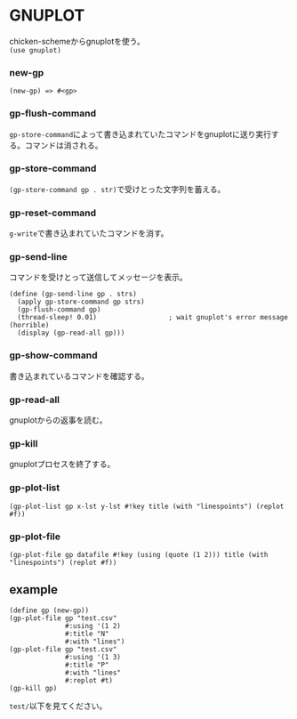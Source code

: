 # GNUPLOT
chicken-schemeからgnuplotを使う。  
`(use gnuplot)`

### new-gp

`(new-gp) => #<gp>`

### gp-flush-command
 `gp-store-command`によって書き込まれていたコマンドをgnuplotに送り実行する。コマンドは消される。

### gp-store-command
`(gp-store-command gp . str)`で受けとった文字列を蓄える。

### gp-reset-command
`g-write`で書き込まれていたコマンドを消す。

### gp-send-line

コマンドを受けとって送信してメッセージを表示。

~~~~~{.scheme}
(define (gp-send-line gp . strs)
  (apply gp-store-command gp strs)
  (gp-flush-command gp)
  (thread-sleep! 0.01)                  ; wait gnuplot's error message (horrible)
  (display (gp-read-all gp)))
~~~~~

### gp-show-command
書き込まれているコマンドを確認する。

### gp-read-all
gnuplotからの返事を読む。

### gp-kill
gnuplotプロセスを終了する。

### gp-plot-list
`(gp-plot-list gp x-lst y-lst #!key title (with "linespoints") (replot #f))`

### gp-plot-file
`(gp-plot-file gp datafile #!key (using (quote (1 2))) title (with "linespoints") (replot #f))`

## example

~~~~~{.scheme}
(define gp (new-gp))
(gp-plot-file gp "test.csv"
              #:using '(1 2)
              #:title "N"
              #:with "lines")
(gp-plot-file gp "test.csv"
              #:using '(1 3)
              #:title "P"
              #:with "lines"
              #:replot #t)
(gp-kill gp)
~~~~~

`test/`以下を見てください。
